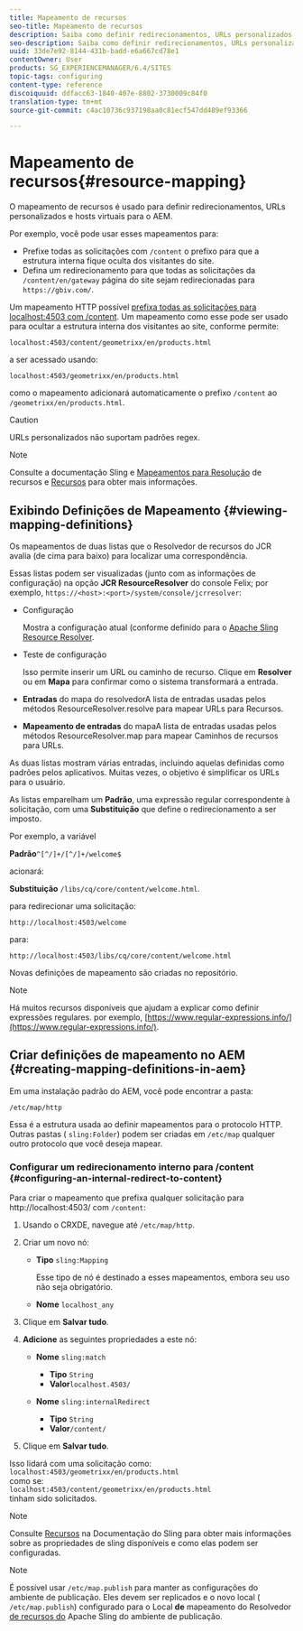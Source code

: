 ```yaml
---
title: Mapeamento de recursos
seo-title: Mapeamento de recursos
description: Saiba como definir redirecionamentos, URLs personalizados e hosts virtuais para o AEM usando o mapeamento de recursos.
seo-description: Saiba como definir redirecionamentos, URLs personalizados e hosts virtuais para o AEM usando o mapeamento de recursos.
uuid: 33de7e92-8144-431b-badd-e6a667cd78e1
contentOwner: User
products: SG_EXPERIENCEMANAGER/6.4/SITES
topic-tags: configuring
content-type: reference
discoiquuid: ddfacc63-1840-407e-8802-3730009c84f0
translation-type: tm+mt
source-git-commit: c4ac10736c937198aa0c81ecf547dd489ef93366

---
```



# Mapeamento de recursos{#resource-mapping}

O mapeamento de recursos é usado para definir redirecionamentos, URLs personalizados e hosts virtuais para o AEM.

Por exemplo, você pode usar esses mapeamentos para:

* Prefixe todas as solicitações com `/content` o prefixo para que a estrutura interna fique oculta dos visitantes do site.
* Defina um redirecionamento para que todas as solicitações da `/content/en/gateway` página do site sejam redirecionadas para `https://gbiv.com/`.

Um mapeamento HTTP possível [prefixa todas as solicitações para localhost:4503 com /content](#configuring-an-internal-redirect-to-content). Um mapeamento como esse pode ser usado para ocultar a estrutura interna dos visitantes ao site, conforme permite:

`localhost:4503/content/geometrixx/en/products.html`

a ser acessado usando:

`localhost:4503/geometrixx/en/products.html`

como o mapeamento adicionará automaticamente o prefixo `/content` ao `/geometrixx/en/products.html`.

>[!CAUTION]
>
>URLs personalizados não suportam padrões regex.

>[!NOTE]
>
>Consulte a documentação Sling e [Mapeamentos para Resolução](https://sling.apache.org/site/resources.html) de recursos e [Recursos](https://sling.apache.org/site/mappings-for-resource-resolution.html) para obter mais informações.

## Exibindo Definições de Mapeamento {#viewing-mapping-definitions}

Os mapeamentos de duas listas que o Resolvedor de recursos do JCR avalia (de cima para baixo) para localizar uma correspondência.

Essas listas podem ser visualizadas (junto com as informações de configuração) na opção **JCR ResourceResolver** do console Felix; por exemplo, `https://<host>:<port>/system/console/jcrresolver`:

* Configuração

   Mostra a configuração atual (conforme definido para o [Apache Sling Resource Resolver](/help/sites-deploying/osgi-configuration-settings.md).

* Teste de configuração

   Isso permite inserir um URL ou caminho de recurso. Clique em **Resolver** ou em **Mapa** para confirmar como o sistema transformará a entrada.

* **Entradas** do mapa do resolvedorA lista de entradas usadas pelos métodos ResourceResolver.resolve para mapear URLs para Recursos.

* **Mapeamento de entradas** do mapaA lista de entradas usadas pelos métodos ResourceResolver.map para mapear Caminhos de recursos para URLs.

As duas listas mostram várias entradas, incluindo aquelas definidas como padrões pelos aplicativos. Muitas vezes, o objetivo é simplificar os URLs para o usuário.

As listas emparelham um **Padrão**, uma expressão regular correspondente à solicitação, com uma **Substituição** que define o redirecionamento a ser imposto.

Por exemplo, a variável

**Padrão**`^[^/]+/[^/]+/welcome$`

acionará:

**Substituição** `/libs/cq/core/content/welcome.html`.

para redirecionar uma solicitação:

`http://localhost:4503/welcome`

para:

`http://localhost:4503/libs/cq/core/content/welcome.html`

Novas definições de mapeamento são criadas no repositório.

>[!NOTE]
>
>Há muitos recursos disponíveis que ajudam a explicar como definir expressões regulares. por exemplo, [https://www.regular-expressions.info/](https://www.regular-expressions.info/).

## Criar definições de mapeamento no AEM {#creating-mapping-definitions-in-aem}

Em uma instalação padrão do AEM, você pode encontrar a pasta:

`/etc/map/http`

Essa é a estrutura usada ao definir mapeamentos para o protocolo HTTP. Outras pastas ( `sling:Folder`) podem ser criadas em `/etc/map` qualquer outro protocolo que você deseja mapear.

### Configurar um redirecionamento interno para /content {#configuring-an-internal-redirect-to-content}

Para criar o mapeamento que prefixa qualquer solicitação para http://localhost:4503/ com `/content`:

1. Usando o CRXDE, navegue até `/etc/map/http`.

1. Criar um novo nó:

   * **Tipo** `sling:Mapping`

      Esse tipo de nó é destinado a esses mapeamentos, embora seu uso não seja obrigatório.

   * **Nome** `localhost_any`

1. Clique em **Salvar tudo**.
1. **Adicione** as seguintes propriedades a este nó:

   * **Nome** `sling:match`

      * **Tipo** `String`
      * **Valor**`localhost.4503/`
   * **Nome** `sling:internalRedirect`

      * **Tipo** `String`
      * **Valor**`/content/`


1. Clique em **Salvar tudo**.

Isso lidará com uma solicitação como:\
`localhost:4503/geometrixx/en/products.html`\
como se:\
`localhost:4503/content/geometrixx/en/products.html`\
tinham sido solicitados.

>[!NOTE]
>
>Consulte [Recursos](https://sling.apache.org/site/mappings-for-resource-resolution.html) na Documentação do Sling para obter mais informações sobre as propriedades de sling disponíveis e como elas podem ser configuradas.

>[!NOTE]
>
>É possível usar `/etc/map.publish` para manter as configurações do ambiente de publicação. Eles devem ser replicados e o novo local ( `/etc/map.publish`) configurado para o Local **de** mapeamento do Resolvedor [de recursos do](/help/sites-deploying/osgi-configuration-settings.md#apacheslingresourceresolver) Apache Sling do ambiente de publicação.


